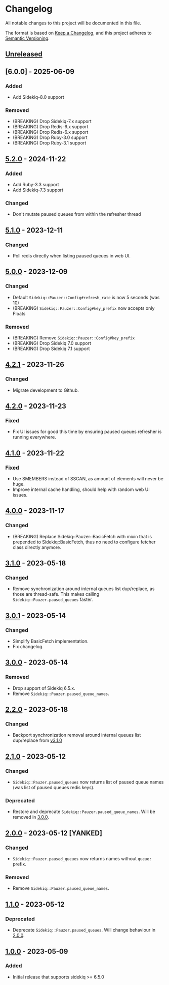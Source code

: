 # Changelog

All notable changes to this project will be documented in this file.

The format is based on [Keep a Changelog](https://keepachangelog.com/en/1.1.0/),
and this project adheres to [Semantic Versioning](https://semver.org/spec/v2.0.0.html).


## [Unreleased]

## [6.0.0] - 2025-06-09

### Added

- Add Sidekiq-8.0 support

### Removed

- (BREAKING) Drop Sidekiq-7.x support
- (BREAKING) Drop Redis-6.x support
- (BREAKING) Drop Redis-6.x support
- (BREAKING) Drop Ruby-3.0 support
- (BREAKING) Drop Ruby-3.1 support


## [5.2.0] - 2024-11-22

### Added

- Add Ruby-3.3 support
- Add Sidekiq-7.3 support

### Changed

- Don't mutate paused queues from within the refresher thread


## [5.1.0] - 2023-12-11

### Changed

- Poll redis directly when listing paused queues in web UI.


## [5.0.0] - 2023-12-09

### Changed

- Default `Sidekiq::Pauzer::Config#refresh_rate` is now 5 seconds (was 10)
- (BREAKING) `Sidekiq::Pauzer::Config#key_prefix` now accepts only Floats

### Removed

- (BREAKING) Remove `Sidekiq::Pauzer::Config#key_prefix`
- (BREAKING) Drop Sidekiq 7.0 support
- (BREAKING) Drop Sidekiq 7.1 support


## [4.2.1] - 2023-11-26

### Changed

- Migrate development to Github.


## [4.2.0] - 2023-11-23

### Fixed

- Fix UI issues for good this time by ensuring paused queues refresher is
  running everywhere.


## [4.1.0] - 2023-11-22

### Fixed

- Use SMEMBERS instead of SSCAN, as amount of elements will never be huge.
- Improve internal cache handling, should help with random web UI issues.


## [4.0.0] - 2023-11-17

### Changed

- (BREAKING) Replace Sidekiq::Pauzer::BasicFetch with mixin that is prepended to
  Sidekiq::BasicFetch, thus no need to configure fetcher class directly anymore.


## [3.1.0] - 2023-05-18

### Changed

- Remove synchronization around internal queues list dup/replace, as those are
  thread-safe. This makes calling `Sidekiq::Pauzer.paused_queues` faster.


## [3.0.1] - 2023-05-14

### Changed

- Simplify BasicFetch implementation.
- Fix changelog.


## [3.0.0] - 2023-05-14

### Removed

- Drop support of Sidekiq 6.5.x.
- Remove `Sidekiq::Pauzer.paused_queue_names`.


## [2.2.0] - 2023-05-18

### Changed

- Backport synchronization removal around internal queues list dup/replace
  from [v3.1.0](https://gitlab.com/ixti/sidekiq-pauzer/-/tree/v3.1.0)


## [2.1.0] - 2023-05-12

### Changed

- `Sidekiq::Pauzer.paused_queues` now returns list of paused queue names (was
  list of paused queues redis keys).

### Deprecated

- Restore and deprecate `Sidekiq::Pauzer.paused_queue_names`.
  Will be removed in [3.0.0].


## [2.0.0] - 2023-05-12 [YANKED]

### Changed

- `Sidekiq::Pauzer.paused_queues` now returns names without `queue:` prefix.

### Removed

- Remove `Sidekiq::Pauzer.paused_queue_names`.


## [1.1.0] - 2023-05-12

### Deprecated

- Deprecate `Sidekiq::Pauzer.paused_queues`. Will change behaviour in [2.0.0].


## [1.0.0] - 2023-05-09

### Added

- Initial release that supports sidekiq >= 6.5.0


[unreleased]: https://github.com/ixti/sidekiq-pauzer/compare/v5.2.0...main
[5.2.0]: https://github.com/ixti/sidekiq-pauzer/compare/v5.1.0...v5.2.0
[5.1.0]: https://github.com/ixti/sidekiq-pauzer/compare/v5.0.0...v5.1.0
[5.0.0]: https://github.com/ixti/sidekiq-pauzer/compare/v4.2.1...v5.0.0
[4.2.1]: https://github.com/ixti/sidekiq-pauzer/compare/v4.2.0...v4.2.1
[4.2.0]: https://github.com/ixti/sidekiq-pauzer/compare/v4.1.0...v4.2.0
[4.1.0]: https://github.com/ixti/sidekiq-pauzer/compare/v4.0.0...v4.1.0
[4.0.0]: https://github.com/ixti/sidekiq-pauzer/compare/v3.1.0...v4.0.0
[3.1.0]: https://github.com/ixti/sidekiq-pauzer/compare/v3.0.1...v3.1.0
[3.0.1]: https://github.com/ixti/sidekiq-pauzer/compare/v3.0.0...v3.0.1
[3.0.0]: https://github.com/ixti/sidekiq-pauzer/compare/v2.2.0...v3.0.0
[2.2.0]: https://github.com/ixti/sidekiq-pauzer/compare/v2.1.0...v2.2.0
[2.1.0]: https://github.com/ixti/sidekiq-pauzer/compare/v2.0.0...v2.1.0
[2.0.0]: https://github.com/ixti/sidekiq-pauzer/compare/v1.1.0...v2.0.0
[1.1.0]: https://github.com/ixti/sidekiq-pauzer/compare/v1.0.0...v1.1.0
[1.0.0]: https://github.com/ixti/sidekiq-pauzer/tree/v1.0.0
